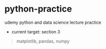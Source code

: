 # python-practice
udemy python and data science lecture practice
- current target: section 3
> matplotlib, pandas, numpy